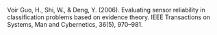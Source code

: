 
Voir 
Guo, H., Shi, W., & Deng, Y. (2006). Evaluating sensor reliability in classification problems based on evidence theory. IEEE Transactions on Systems, Man and Cybernetics, 36(5), 970–981.


